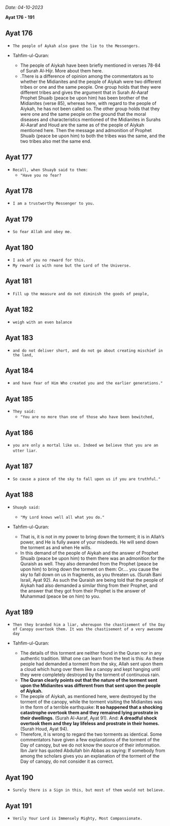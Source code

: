 *Date: 04-10-2023*

**Ayat 176 - 191**

## Ayat 176

- `The people of Aykah also gave the lie to the Messengers.`

- Tahfim-ul-Quran:
  - The people of Aiykah have been briefly mentioned in verses 78-84 of Surah Al-Hijr. More about them here. 
  - .There is a difference of opinion among the commentators as to whether the Midianites and the people of Aiykah were two different tribes or one and the same people. One group holds that they were different tribes and gives the argument that in Surah Al-Aaraf Prophet Shuaib (peace be upon him) has been brother of the Midianites (verse 85), whereas here, with regard to the people of Aiykah, he has not been called so. The other group holds that they were one and the same people on the ground that the moral diseases and characteristics mentioned of the Midianites in Surahs Al-Aaraf and Houd are the same as of the people of Aiykah mentioned here. Then the message and admonition of Prophet Shuaib (peace be upon him) to both the tribes was the same, and the two tribes also met the same end.

## Ayat 177

- `Recall, when Shuayb said to them:`
  - `"Have you no fear?`

## Ayat 178

- `I am a trustworthy Messenger to you.`


## Ayat 179

- `So fear Allah and obey me.`

## Ayat 180

- `I ask of you no reward for this.`
- `My reward is with none but the Lord of the Universe.`

## Ayat 181

- `Fill up the measure and do not diminish the goods of people,`

## Ayat 182

- `weigh with an even balance`

## Ayat 183

- `and do not deliver short, and do not go about creating mischief in the land,`

## Ayat 184

- `and have fear of Him Who created you and the earlier generations."`

## Ayat 185

- `They said:`
  - `"You are no more than one of those who have been bewitched,`

## Ayat 186

- `you are only a mortal like us. Indeed we believe that you are an utter liar`.

## Ayat 187

- `So cause a piece of the sky to fall upon us if you are truthful."`

## Ayat 188

- `Shuayb said:`
  - `"My Lord knows well all what you do."`

- Tahfim-ul-Quran:
  - That is, it is not in my power to bring down the torment; it is in Allah’s power, and He is fully aware of your misdeeds. He will send down the torment as and when He wills.
  - In this demand of the people of Aiykah and the answer of Prophet Shuaib (peace be upon him) to them there was an admonition for the Quraish as well. They also demanded from the Prophet (peace be upon him) to bring down the torment on them: Or.... you cause the sky to fall down on us in fragments, as you threaten us. (Surah Bani Israil, Ayat 92). As such the Quraish are being told that the people of Aiykah had also demanded a similar thing from their Prophet, and the answer that they got from their Prophet is the answer of Muhammad (peace be on him) to you.

## Ayat 189

- `Then they branded him a liar, whereupon the chastisement of the Day of Canopy overtook them. It was the chastisement of a very awesome day`

- Tahfim-ul-Quran:
  - The details of this torment are neither found in the Quran nor in any authentic tradition. What one can learn from the text is this: As these people had demanded a torment from the sky, Allah sent upon them a cloud which hung over them like a canopy and kept hanging until they were completely destroyed by the torment of continuous rain.
  - **The Quran clearly points out that the nature of the torment sent upon the Midianites was different from that sent upon the people of Aiykah.**
  - The people of Aiykah, as mentioned here, were destroyed by the torment of the canopy, while the torment visiting the Midianites was in the form of a terrible earthquake: **It so happened that a shocking catastrophe overtook them and they remained lying prostrate in their dwellings.** (Surah Al-Aaraf, Ayat 91). And: **A dreadful shock overtook them and they lay lifeless and prostrate in their homes.** (Surah Houd, Ayat 94).
  - Therefore, it is wrong to regard the two torments as identical. Some commentators have given a few explanations of the torment of the Day of canopy, but we do not know the source of their information. Ibn Jarir has quoted Abdullah bin Abbas as saying: If somebody from among the scholars gives you an explanation of the torment of the Day of canopy, do not consider it as correct.

## Ayat 190

- `Surely there is a Sign in this, but most of them would not believe.`

## Ayat 191

- `Verily Your Lord is Immensely Mighty, Most Compassionate.`
